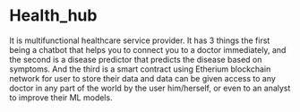 # Health_hub
It is multifunctional healthcare service provider. It has 3 things the first being a chatbot that helps you to connect you to a doctor immediately, and the second is a disease predictor that predicts the disease based on symptoms. And the third is a smart contract using Etherium blockchain network for user to store their data and data can be given access to any doctor in any part of the world by the user him/herself, or even to an analyst to improve their ML models.
